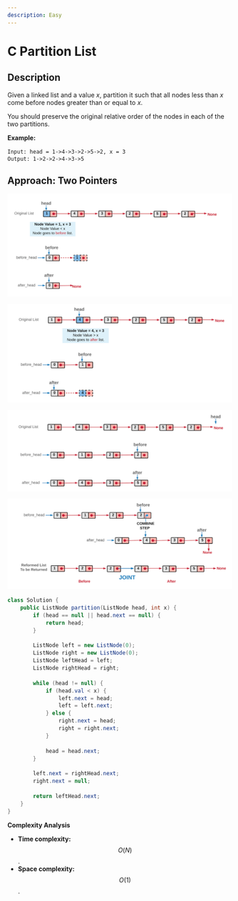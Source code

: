 ```yaml
---
description: Easy
---
```


# C Partition List

## Description

Given a linked list and a value _x_, partition it such that all nodes less than _x_ come before nodes greater than or equal to _x_.

You should preserve the original relative order of the nodes in each of the two partitions.

**Example:**

```text
Input: head = 1->4->3->2->5->2, x = 3
Output: 1->2->2->4->3->5
```

## Approach: Two Pointers

![](../../../.gitbook/assets/image%20%28127%29.png)

![](../../../.gitbook/assets/image%20%28129%29.png)

![](../../../.gitbook/assets/image%20%28130%29.png)

![](../../../.gitbook/assets/image%20%28128%29.png)

```java
class Solution {
    public ListNode partition(ListNode head, int x) {
        if (head == null || head.next == null) {
            return head;
        }

        ListNode left = new ListNode(0);
        ListNode right = new ListNode(0);
        ListNode leftHead = left;
        ListNode rightHead = right;

        while (head != null) {
            if (head.val < x) {
                left.next = head;
                left = left.next;
            } else {
                right.next = head;
                right = right.next;
            }

            head = head.next;
        }

        left.next = rightHead.next;
        right.next = null;

        return leftHead.next;
    }
}
```

**Complexity Analysis**

* **Time complexity:** $$O(N)$$.
* **Space complexity:** $$O(1)$$.

